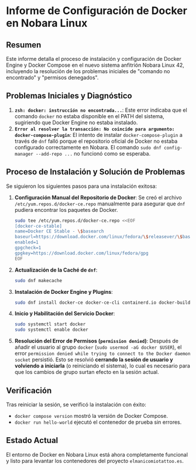 # Informe de Configuración de Docker en Nobara Linux

## Resumen

Este informe detalla el proceso de instalación y configuración de Docker Engine y Docker Compose en el nuevo sistema anfitrión Nobara Linux 42, incluyendo la resolución de los problemas iniciales de "comando no encontrado" y "permisos denegados".

## Problemas Iniciales y Diagnóstico

1.  **`zsh: docker: instrucción no encontrada...`**: Este error indicaba que el comando `docker` no estaba disponible en el PATH del sistema, sugiriendo que Docker Engine no estaba instalado.
2.  **`Error al resolver la transacción: No coincide para argumento: docker-compose-plugin`**: El intento de instalar `docker-compose-plugin` a través de `dnf` falló porque el repositorio oficial de Docker no estaba configurado correctamente en Nobara. El comando `sudo dnf config-manager --add-repo ...` no funcionó como se esperaba.

## Proceso de Instalación y Solución de Problemas

Se siguieron los siguientes pasos para una instalación exitosa:

1.  **Configuración Manual del Repositorio de Docker**:
    Se creó el archivo `/etc/yum.repos.d/docker-ce.repo` manualmente para asegurar que `dnf` pudiera encontrar los paquetes de Docker.
    ```bash
    sudo tee /etc/yum.repos.d/docker-ce.repo <<EOF
    [docker-ce-stable]
    name=Docker CE Stable - \$basearch
    baseurl=https://download.docker.com/linux/fedora/\$releasever/\$basearch/stable
    enabled=1
    gpgcheck=1
    gpgkey=https://download.docker.com/linux/fedora/gpg
    EOF
    ```
2.  **Actualización de la Caché de `dnf`**:
    ```bash
    sudo dnf makecache
    ```
3.  **Instalación de Docker Engine y Plugins**:
    ```bash
    sudo dnf install docker-ce docker-ce-cli containerd.io docker-buildx-plugin docker-compose-plugin
    ```
4.  **Inicio y Habilitación del Servicio Docker**:
    ```bash
    sudo systemctl start docker
    sudo systemctl enable docker
    ```
5.  **Resolución del Error de Permisos (`permission denied`)**:
    Después de añadir el usuario al grupo `docker` (`sudo usermod -aG docker $USER`), el error `permission denied while trying to connect to the Docker daemon socket` persistió. Esto se resolvió **cerrando la sesión de usuario y volviendo a iniciarla** (o reiniciando el sistema), lo cual es necesario para que los cambios de grupo surtan efecto en la sesión actual.

## Verificación

Tras reiniciar la sesión, se verificó la instalación con éxito:

*   `docker compose version` mostró la versión de Docker Compose.
*   `docker run hello-world` ejecutó el contenedor de prueba sin errores.

## Estado Actual

El entorno de Docker en Nobara Linux está ahora completamente funcional y listo para levantar los contenedores del proyecto `elmanicomiotattoo.es`.